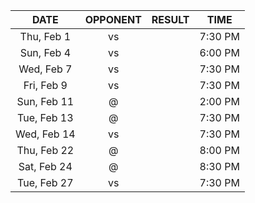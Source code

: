 |    DATE     |          OPPONENT           |  RESULT  |  TIME   |
|:-----------:|:---------------------------:|:--------:|:-------:|
| Thu, Feb 1  |      vs [](/r/lakers)       |          | 7:30 PM |
| Sun, Feb 4  | vs [](/r/memphisgrizzlies)  |          | 6:00 PM |
| Wed, Feb 7  |   vs [](/r/atlantahawks)    |          | 7:30 PM |
| Fri, Feb 9  | vs [](/r/washingtonwizards) |          | 7:30 PM |
| Sun, Feb 11 |        @ [](/r/heat)        |          | 2:00 PM |
| Tue, Feb 13 |       @ [](/r/gonets)       |          | 7:30 PM |
| Wed, Feb 14 |      vs [](/r/gonets)       |          | 7:30 PM |
| Thu, Feb 22 |    @ [](/r/chicagobulls)    |          | 8:00 PM |
| Sat, Feb 24 |      @ [](/r/nyknicks)      |          | 8:30 PM |
| Tue, Feb 27 |      vs [](/r/sixers)       |          | 7:30 PM |